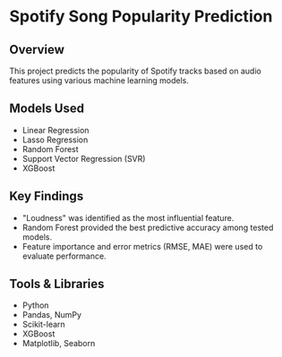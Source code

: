 # Spotify Song Popularity Prediction

## Overview
This project predicts the popularity of Spotify tracks based on audio features using various machine learning models.

## Models Used
- Linear Regression
- Lasso Regression
- Random Forest
- Support Vector Regression (SVR)
- XGBoost

## Key Findings
- "Loudness" was identified as the most influential feature.
- Random Forest provided the best predictive accuracy among tested models.
- Feature importance and error metrics (RMSE, MAE) were used to evaluate performance.

## Tools & Libraries
- Python
- Pandas, NumPy
- Scikit-learn
- XGBoost
- Matplotlib, Seaborn
